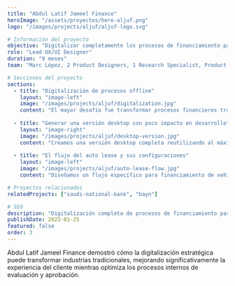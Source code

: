 ```yaml
---
title: "Abdul Latif Jameel Finance"
heroImage: "/assets/proyectos/hero-aljuf.png"
logo: "/images/projects/aljuf/aljuf-logo.svg"

# Información del proyecto
objective: "Digitalizar completamente los procesos de financiamiento para pequeñas y medianas empresas, creando una plataforma que simplifique las solicitudes de crédito y mejore la experiencia tanto para clientes como para el equipo interno de evaluación."
role: "Lead UX/UI Designer"  
duration: "9 meses"
team: "Marc López, 2 Product Designers, 1 Research Specialist, Product Manager"

# Secciones del proyecto
sections:
  - title: "Digitalización de procesos offline"
    layout: "image-left"
    image: "/images/projects/aljuf/digitalization.jpg"
    content: "El mayor desafío fue transformar procesos financieros tradicionalmente offline en una experiencia digital completa. Mapeamos todos los flujos existentes de solicitud y aprobación de créditos, identificando puntos de fricción y oportunidades de automatización. Desarrollamos formularios inteligentes que se adaptan según el tipo de empresa y financiamiento solicitado, con validaciones en tiempo real y carga de documentos optimizada. La plataforma integra verificaciones automáticas de datos empresariales y scoring crediticio, reduciendo el tiempo de evaluación de semanas a días."
    
  - title: "Generar una versión desktop con poco impacto en desarrollo"
    layout: "image-right"
    image: "/images/projects/aljuf/desktop-version.jpg" 
    content: "Creamos una versión desktop completa reutilizando al máximo los componentes y lógica de la versión móvil. Implementamos un sistema de responsive design inteligente que adapta automáticamente los flujos móviles a pantallas grandes, reorganizando elementos para aprovechar el espacio adicional sin duplicar código. Utilizamos técnicas de progressive enhancement donde la funcionalidad base funciona en móvil y se enriquece automáticamente en desktop, minimizando el esfuerzo de desarrollo mientras ofrecemos experiencias optimizadas para cada dispositivo."
    
  - title: "El flujo del auto lease y sus configuraciones"
    layout: "image-left"
    image: "/images/projects/aljuf/auto-lease-flow.jpg"
    content: "Diseñamos un flujo específico para financiamiento de vehículos que maneja la complejidad de múltiples configuraciones: lease operativo, lease financiero, compra directa, y opciones de seguro. Creamos un configurador visual interactivo donde los usuarios pueden ver en tiempo real cómo sus selecciones afectan las cuotas mensuales, términos del contrato, y beneficios fiscales. El sistema maneja automáticamente diferentes modelos de vehículos, variaciones en precios según concesionario, y cálculos complejos de depreciación y valor residual, presentando toda esta información de manera clara y comprensible."

# Proyectos relacionados  
relatedProjects: ["saudi-national-bank", "bayn"]

# SEO
description: "Digitalización completa de procesos de financiamiento para PyMES con enfoque en auto lease y configuraciones complejas."
publishDate: 2023-01-25
featured: false
order: 3
---
```


Abdul Latif Jameel Finance demostró cómo la digitalización estratégica puede transformar industrias tradicionales, mejorando significativamente la experiencia del cliente mientras optimiza los procesos internos de evaluación y aprobación.